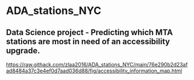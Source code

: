 # ADA_stations_NYC
## Data Science project - Predicting which MTA stations are most in need of an accessibility upgrade. 

https://raw.githack.com/zlaa2016/ADA_stations_NYC/main/76e290b2d23afad8484a37c3e4ef0d7aad036d88/fig/accessibility_information_map.html

